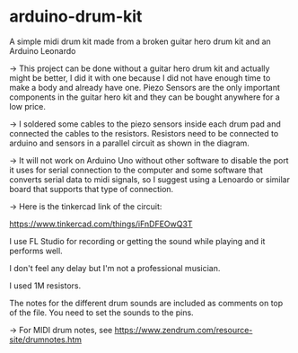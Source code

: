 # arduino-drum-kit
A simple midi drum kit made from a broken guitar hero drum kit and an Arduino Leonardo

-> This project can be done without a guitar hero drum kit and actually might be better, I did it with one because I did not have enough time to make a body and already have one. Piezo Sensors are the only important components in the guitar hero kit and they can be bought anywhere for a low price.

-> I soldered some cables to the piezo sensors inside each drum pad and connected the cables to the resistors. Resistors need to be connected to arduino and sensors in a parallel circuit as shown in the diagram.

-> It will not work on Arduino Uno without other software to disable the port it uses for serial connection to the computer and some software that converts serial data to midi signals, so I suggest using a Lenoardo or similar board that supports that type of connection.

-> Here is the tinkercad link of the circuit:

 https://www.tinkercad.com/things/iFnDFEOwQ3T 

I use FL Studio for recording or getting the sound while playing and it performs well.

I don't feel any delay but I'm not a professional musician.

I used 1M resistors.

The notes for the different drum sounds are included as comments on top of the file. You need to set the sounds to the pins.

-> For MIDI drum notes, see
https://www.zendrum.com/resource-site/drumnotes.htm


